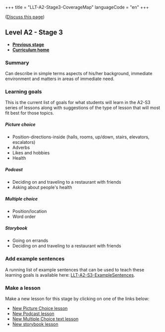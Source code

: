 +++
title = "LLT-A2-Stage3-CoverageMap"
languageCode = "en"
+++

([Discuss this page](/en/LLT-A2-Stage3-Talk))

## Level A2 - Stage 3

  - **[Previous stage](/en/LLT-A2-Stage2-CoverageMap)**
  - **[Curriculum home](/group/thelastlanguagetextbook/curriculum)**

### Summary

Can describe in simple terms aspects of his/her background, immediate
environment and matters in areas of immediate need.

### Learning goals

This is the current list of goals for what students will learn in the
A2-S3 series of lessons along with suggestions of the type of lesson
that will most fit best for those topics.

##### Picture choice

  - Position-directions-inside (halls, rooms, up/down, stairs,
    elevators, escalators)
  - Adverbs
  - Likes and hobbies
  - Health

##### Podcast

  - Deciding on and traveling to a restaurant with friends
  - Asking about people's health

##### Multiple choice

  - Position/location
  - Word order

##### Storybook

  - Going on errands
  - Deciding on and traveling to a restaurant with friends

### Add example sentences

A running list of example sentences that can be used to teach these
learning goals is available here:
[LLT-A2-S3-ExampleSentences](/en/LLT-A2-S3-ExampleSentences).

### Make a lesson

Make a new lesson for this stage by clicking on one of the links below:

  - [New Picture Choice
    lesson](https://wikiotics.org/new/flashcard_deck?template=picture_choice&tag=LLT&tag=A2-S3&tag=target-language:en)
  - [New Podcast
    lesson](https://wikiotics.org/new/flashcard_deck?template=podcast&tag=LLT&tag=A2-S3&tag=target-language:en)
  - [New Multiple Choice text
    lesson](https://wikiotics.org/new/flashcard_deck?template=phrase_choice&tag=LLT&tag=A2-S3&tag=target-language:en)
  - [New storybook
    lesson](https://wikiotics.org/new/flashcard_deck?template=storybook&tag=LLT&tag=A2-S3&tag=target-language:en)
